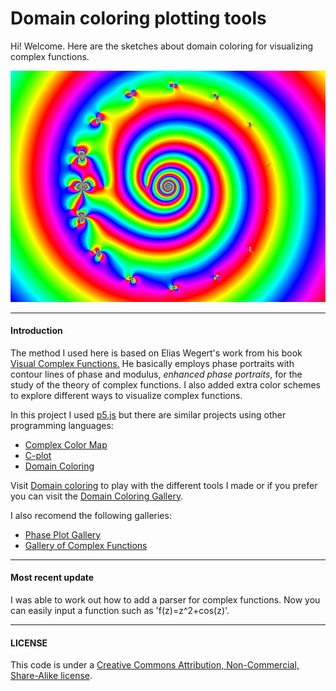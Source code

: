 # Domain coloring plotting tools

Hi! Welcome. Here are the sketches about domain coloring for visualizing complex functions.

![alt tag](https://github.com/jcponce/complex/blob/gh-pages/dctools/plotfz.png)

---

#### Introduction

The method I used here is based on Elias Wegert's work from his book [Visual Complex Functions.](http://www.springer.com/de/book/9783034801799) He basically employs phase portraits with contour lines of phase and modulus, *enhanced phase portraits*, for the study of the theory of complex functions. I also added extra color schemes to explore different ways to visualize complex functions.

In this project I used [p5.js](https://p5js.org/) but there are similar projects using other programming languages: 

* [Complex Color Map](https://github.com/endolith/complex_colormap)
* [C-plot](https://github.com/nschloe/cplot)
* [Domain Coloring](https://github.com/fogleman/domaincoloring)

Visit [Domain coloring](https://jcponce.github.io/domain-coloring) to play with the different tools I made or if you prefer you can visit the [Domain Coloring Gallery](https://www.dynamicmath.xyz/domain-coloring/dcgallery.html).

I also recomend the following galleries:

* [Phase Plot Gallery](http://www.mathe.tu-freiberg.de/~wegert/PhasePlot/images.html)
* [Gallery of Complex Functions](https://vqm.uni-graz.at/pages/complex/index.html)


---

#### Most recent update
I was able to work out how to add a parser for complex functions. Now you can easily input a function such as 'f(z)=z^2+cos(z)'. 

---

#### LICENSE  
This code is under a [Creative Commons Attribution, Non-Commercial, Share-Alike license](https://creativecommons.org/licenses/by-nc-sa/4.0/).
